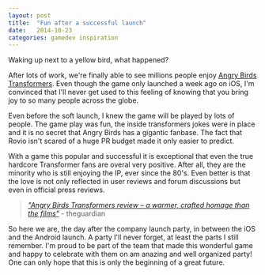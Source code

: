 ```yaml
---
layout: post
title:  "Fun after a successful launch"
date:   2014-10-23
categories: gamedev inspiration
---
```


Waking up next to a yellow bird, what happened?

After lots of work, we're finally able to see millions people enjoy [Angry Birds Transformers](http://transformers.angrybirds.com/). Even though the game only launched a week ago on iOS, I'm convinced that I'll never get used to this feeling of knowing that you bring joy to so many people across the globe.

Even before the soft launch, I knew the game will be played by lots of people. The game play was fun, the inside transformers jokes were in place and it is no secret that Angry Birds has a gigantic fanbase. The fact that Rovio isn't scared of a huge PR budget made it only easier to predict.

With a game this popular and successful it is exceptional that even the true hardcore Transformer fans are overal very positive. After all, they are the minority who is still enjoying the IP, ever since the 80's. Even better is that the love is not only reflected in user reviews and forum discussions but even in official press reviews.

> _["Angry Birds Transformers review – a warmer, crafted homage than the films"](http://www.theguardian.com/technology/2014/oct/21/angry-birds-transformers-review-rovio)_ - theguardian

So here we are, the day after the company launch party, in between the iOS and the Android launch. A party I'll never forget, at least the parts I still remember. I'm proud to be part of the team that made this wonderful game and happy to celebrate with them on am anazing and well organized party! One can only hope that this is only the beginning of a great future.
